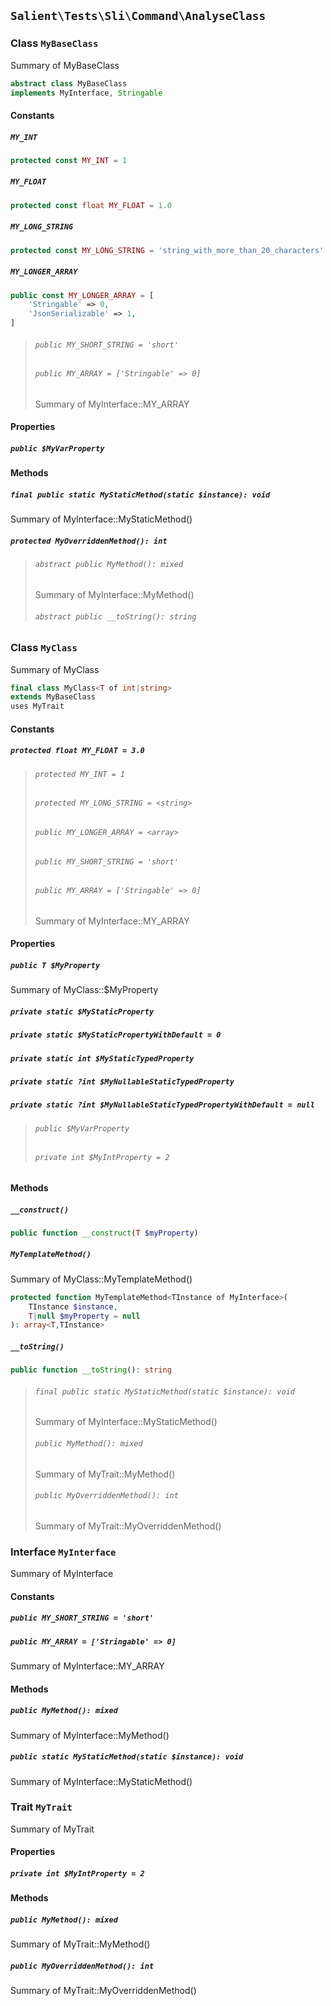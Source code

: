 ## `Salient\Tests\Sli\Command\AnalyseClass`

### Class `MyBaseClass`

Summary of MyBaseClass

```php
abstract class MyBaseClass
implements MyInterface, Stringable
```

#### Constants

##### `MY_INT`

```php
protected const MY_INT = 1
```

##### `MY_FLOAT`

```php
protected const float MY_FLOAT = 1.0
```

##### `MY_LONG_STRING`

```php
protected const MY_LONG_STRING = 'string_with_more_than_20_characters'
```

##### `MY_LONGER_ARRAY`

```php
public const MY_LONGER_ARRAY = [
    'Stringable' => 0,
    'JsonSerializable' => 1,
]
```

> ###### `public MY_SHORT_STRING = 'short'`
>
> ###### `public MY_ARRAY = ['Stringable' => 0]`
>
> Summary of MyInterface::MY_ARRAY

#### Properties

##### `public $MyVarProperty`

#### Methods

##### `final public static MyStaticMethod(static $instance): void`

Summary of MyInterface::MyStaticMethod()

##### `protected MyOverriddenMethod(): int`

> ###### `abstract public MyMethod(): mixed`
>
> Summary of MyInterface::MyMethod()
>
> ###### `abstract public __toString(): string`

### Class `MyClass`

Summary of MyClass

```php
final class MyClass<T of int|string>
extends MyBaseClass
uses MyTrait
```

#### Constants

##### `protected float MY_FLOAT = 3.0`

> ###### `protected MY_INT = 1`
>
> ###### `protected MY_LONG_STRING = <string>`
>
> ###### `public MY_LONGER_ARRAY = <array>`
>
> ###### `public MY_SHORT_STRING = 'short'`
>
> ###### `public MY_ARRAY = ['Stringable' => 0]`
>
> Summary of MyInterface::MY_ARRAY

#### Properties

##### `public T $MyProperty`

Summary of MyClass::$MyProperty

##### `private static $MyStaticProperty`

##### `private static $MyStaticPropertyWithDefault = 0`

##### `private static int $MyStaticTypedProperty`

##### `private static ?int $MyNullableStaticTypedProperty`

##### `private static ?int $MyNullableStaticTypedPropertyWithDefault = null`

> ###### `public $MyVarProperty`
>
> ###### `private int $MyIntProperty = 2`

#### Methods

##### `__construct()`

```php
public function __construct(T $myProperty)
```

##### `MyTemplateMethod()`

Summary of MyClass::MyTemplateMethod()

```php
protected function MyTemplateMethod<TInstance of MyInterface>(
    TInstance $instance,
    T|null $myProperty = null
): array<T,TInstance>
```

##### `__toString()`

```php
public function __toString(): string
```

> ###### `final public static MyStaticMethod(static $instance): void`
>
> Summary of MyInterface::MyStaticMethod()
>
> ###### `public MyMethod(): mixed`
>
> Summary of MyTrait::MyMethod()
>
> ###### `public MyOverriddenMethod(): int`
>
> Summary of MyTrait::MyOverriddenMethod()

### Interface `MyInterface`

Summary of MyInterface

#### Constants

##### `public MY_SHORT_STRING = 'short'`

##### `public MY_ARRAY = ['Stringable' => 0]`

Summary of MyInterface::MY_ARRAY

#### Methods

##### `public MyMethod(): mixed`

Summary of MyInterface::MyMethod()

##### `public static MyStaticMethod(static $instance): void`

Summary of MyInterface::MyStaticMethod()

### Trait `MyTrait`

Summary of MyTrait

#### Properties

##### `private int $MyIntProperty = 2`

#### Methods

##### `public MyMethod(): mixed`

Summary of MyTrait::MyMethod()

##### `public MyOverriddenMethod(): int`

Summary of MyTrait::MyOverriddenMethod()

